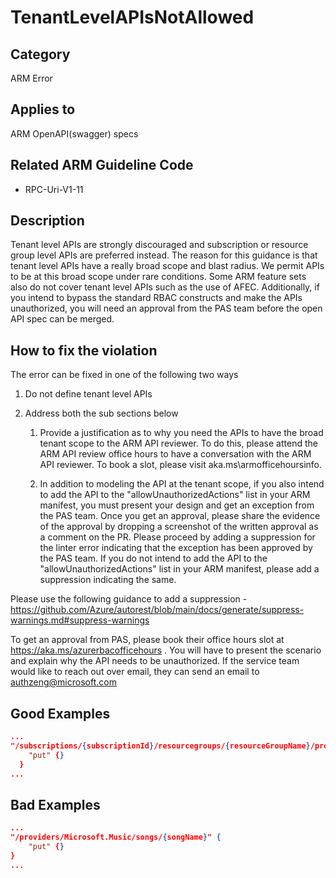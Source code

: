 # TenantLevelAPIsNotAllowed

## Category

ARM Error

## Applies to

ARM OpenAPI(swagger) specs

## Related ARM Guideline Code

- RPC-Uri-V1-11

## Description

Tenant level APIs are strongly discouraged and subscription or resource group level APIs are preferred instead. The reason for this guidance is that tenant level APIs have a really broad scope and blast radius. We permit APIs to be at this broad scope under rare conditions. Some ARM feature sets also do not cover tenant level APIs such as the use of AFEC. Additionally, if you intend to bypass the standard RBAC constructs and make the APIs unauthorized, you will need an approval from the PAS team before the open API spec can be merged.

## How to fix the violation

The error can be fixed in one of the following two ways

1. Do not define tenant level APIs
2. Address both the sub sections below

    1. Provide a justification as to why you need the APIs to have the broad tenant scope to the ARM API reviewer. To do this, please attend the ARM API review office hours to have a conversation with the ARM API reviewer. To book a slot, please visit aka.ms\armofficehoursinfo.

    2. In addition to modeling the API at the tenant scope, if you also intend to add the API to the "allowUnauthorizedActions" list in your ARM manifest, you must present your design and get an exception from the PAS team. Once you get an approval, please share the evidence of the approval by dropping a screenshot of the written approval as a comment on the PR. Please proceed by adding a suppression for the linter error indicating that the exception has been approved by the PAS team. If you do not intend to add the API to the "allowUnauthorizedActions" list in your ARM manifest, please add a suppression indicating the same.

Please use the following guidance to add a suppression - https://github.com/Azure/autorest/blob/main/docs/generate/suppress-warnings.md#suppress-warnings

To get an approval from PAS, please book their office hours slot at https://aka.ms/azurerbacofficehours . You will have to present the scenario and explain why the API needs to be unauthorized. If the service team would like to reach out over email, they can send an email to authzeng@microsoft.com 

## Good Examples

```json
...
"/subscriptions/{subscriptionId}/resourcegroups/{resourceGroupName}/providers/Microsoft.Music/songs/{songName}" {
    "put" {}
  }
...
```

## Bad Examples
```json
...
"/providers/Microsoft.Music/songs/{songName}" {
    "put" {}
} 
...
```
